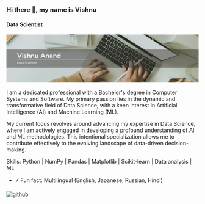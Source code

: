 ### Hi there 👋, my name is Vishnu
#### Data Scientist
![Data Scientist](https://github.com/anand-vishnu/anand-vishnu/blob/main/Beige%20and%20White%20Modern%20LinkedIn%20Background%20Photo.png)

I am a dedicated professional with a Bachelor's degree in Computer Systems and Software. My primary passion lies in the dynamic and transformative field of Data Science, with a keen interest in Artificial Intelligence (AI) and Machine Learning (ML).

My current focus revolves around advancing my expertise in Data Science, where I am actively engaged in developing a profound understanding of AI and ML methodologies. This intentional specialization allows me to contribute effectively to the evolving landscape of data-driven decision-making.

Skills: Python | NumPy | Pandas | Matplotlib | Scikit-learn | Data analysis | ML

- ⚡ Fun fact: Multilingual (English, Japanese, Russian, Hindi) 


[<img src='https://cdn.jsdelivr.net/npm/simple-icons@3.0.1/icons/github.svg' alt='github' height='40'>](https://github.com/anand-vishnu)  
 
